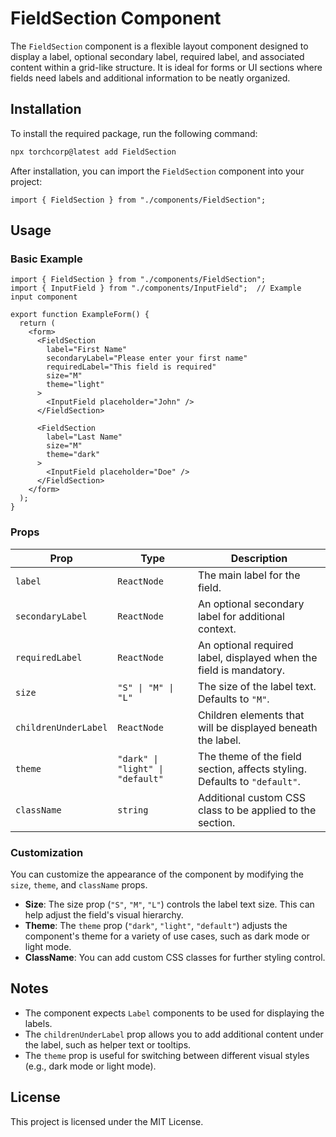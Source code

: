 
# FieldSection Component

The `FieldSection` component is a flexible layout component designed to display a label, optional secondary label, required label, and associated content within a grid-like structure. It is ideal for forms or UI sections where fields need labels and additional information to be neatly organized.

## Installation

To install the required package, run the following command:

```bash
npx torchcorp@latest add FieldSection
```

After installation, you can import the `FieldSection` component into your project:

```tsx
import { FieldSection } from "./components/FieldSection";
```

## Usage

### Basic Example

```tsx
import { FieldSection } from "./components/FieldSection";
import { InputField } from "./components/InputField";  // Example input component

export function ExampleForm() {
  return (
    <form>
      <FieldSection
        label="First Name"
        secondaryLabel="Please enter your first name"
        requiredLabel="This field is required"
        size="M"
        theme="light"
      >
        <InputField placeholder="John" />
      </FieldSection>

      <FieldSection
        label="Last Name"
        size="M"
        theme="dark"
      >
        <InputField placeholder="Doe" />
      </FieldSection>
    </form>
  );
}
```

### Props

| Prop               | Type                           | Description                                                                 |
|--------------------|--------------------------------|-----------------------------------------------------------------------------|
| `label`            | `ReactNode`                    | The main label for the field.                                                |
| `secondaryLabel`   | `ReactNode`                    | An optional secondary label for additional context.                          |
| `requiredLabel`    | `ReactNode`                    | An optional required label, displayed when the field is mandatory.           |
| `size`             | `"S" \| "M" \| "L"`            | The size of the label text. Defaults to `"M"`.                               |
| `childrenUnderLabel`| `ReactNode`                   | Children elements that will be displayed beneath the label.                  |
| `theme`            | `"dark" \| "light" \| "default"` | The theme of the field section, affects styling. Defaults to `"default"`.    |
| `className`        | `string`                       | Additional custom CSS class to be applied to the section.                    |


### Customization

You can customize the appearance of the component by modifying the `size`, `theme`, and `className` props.

- **Size**: The size prop (`"S"`, `"M"`, `"L"`) controls the label text size. This can help adjust the field's visual hierarchy.
- **Theme**: The `theme` prop (`"dark"`, `"light"`, `"default"`) adjusts the component's theme for a variety of use cases, such as dark mode or light mode.
- **ClassName**: You can add custom CSS classes for further styling control.

## Notes

- The component expects `Label` components to be used for displaying the labels.
- The `childrenUnderLabel` prop allows you to add additional content under the label, such as helper text or tooltips.
- The `theme` prop is useful for switching between different visual styles (e.g., dark mode or light mode).

## License

This project is licensed under the MIT License.